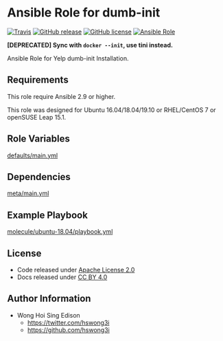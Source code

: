 # Ansible Role for dumb-init

[![Travis](https://img.shields.io/travis/alvistack/ansible-role-dumb_init.svg)](https://travis-ci.org/alvistack/ansible-role-dumb_init)
[![GitHub release](https://img.shields.io/github/release/alvistack/ansible-role-dumb_init.svg)](https://github.com/alvistack/ansible-role-dumb_init)
[![GitHub license](https://img.shields.io/github/license/alvistack/ansible-role-dumb_init.svg)](https://github.com/alvistack/ansible-role-dumb_init/blob/master/LICENSE)
[![Ansible Role](https://img.shields.io/badge/galaxy-alvistack.dumb_init-blue.svg)](https://galaxy.ansible.com/alvistack/dumb_init)

**[DEPRECATED] Sync with `docker --init`, use tini instead.**

Ansible Role for Yelp dumb-init Installation.

## Requirements

This role require Ansible 2.9 or higher.

This role was designed for Ubuntu 16.04/18.04/19.10 or RHEL/CentOS 7 or openSUSE Leap 15.1.

## Role Variables

[defaults/main.yml](defaults/main.yml)

## Dependencies

[meta/main.yml](meta/main.yml)

## Example Playbook

[molecule/ubuntu-18.04/playbook.yml](molecule/ubuntu-18.04/playbook.yml)

## License

  - Code released under [Apache License 2.0](LICENSE)
  - Docs released under [CC BY 4.0](http://creativecommons.org/licenses/by/4.0/)

## Author Information

  - Wong Hoi Sing Edison
      - <https://twitter.com/hswong3i>
      - <https://github.com/hswong3i>
